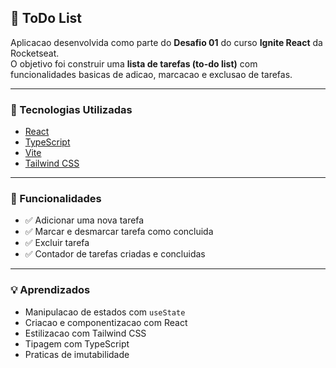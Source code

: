 
## 📝 ToDo List

Aplicacao desenvolvida como parte do **Desafio 01** do curso **Ignite React** da Rocketseat.  
O objetivo foi construir uma **lista de tarefas (to-do list)** com funcionalidades basicas de adicao, marcacao e exclusao de tarefas.

---

### 🚀 Tecnologias Utilizadas

- [React](https://reactjs.org/)
- [TypeScript](https://www.typescriptlang.org/)
- [Vite](https://vitejs.dev/)
- [Tailwind CSS](https://tailwindcss.com/)

---

### 🎯 Funcionalidades

- ✅ Adicionar uma nova tarefa
- ✅ Marcar e desmarcar tarefa como concluida
- ✅ Excluir tarefa
- ✅ Contador de tarefas criadas e concluidas

---

### 💡 Aprendizados

- Manipulacao de estados com `useState`
- Criacao e componentizacao com React
- Estilizacao com Tailwind CSS
- Tipagem com TypeScript
- Praticas de imutabilidade